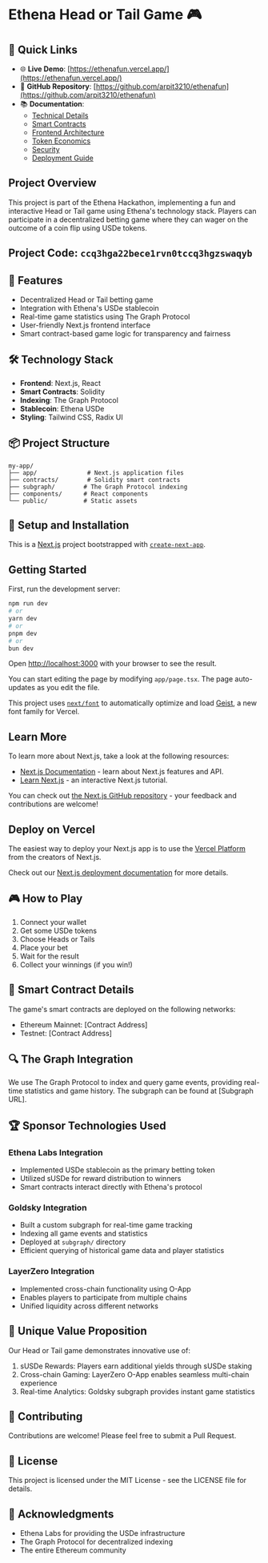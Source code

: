 # Ethena Head or Tail Game 🎮

## 🔗 Quick Links
- 🌐 **Live Demo**: [https://ethenafun.vercel.app/](https://ethenafun.vercel.app/)
- 📂 **GitHub Repository**: [https://github.com/arpit3210/ethenafun](https://github.com/arpit3210/ethenafun)
- 📚 **Documentation**:
  - [Technical Details](./docs/TECHNICAL_DETAILS.md)
  - [Smart Contracts](./docs/SMART_CONTRACTS.md)
  - [Frontend Architecture](./docs/FRONTEND.md)
  - [Token Economics](./docs/TOKENOMICS.md)
  - [Security](./docs/SECURITY.md)
  - [Deployment Guide](./docs/DEPLOYMENT.md)

## Project Overview
This project is part of the Ethena Hackathon, implementing a fun and interactive Head or Tail game using Ethena's technology stack. Players can participate in a decentralized betting game where they can wager on the outcome of a coin flip using USDe tokens.

## Project Code: `ccq3hga22bece1rvn0tccq3hgzswaqyb`

## 🚀 Features
- Decentralized Head or Tail betting game
- Integration with Ethena's USDe stablecoin
- Real-time game statistics using The Graph Protocol
- User-friendly Next.js frontend interface
- Smart contract-based game logic for transparency and fairness

## 🛠 Technology Stack
- **Frontend**: Next.js, React
- **Smart Contracts**: Solidity
- **Indexing**: The Graph Protocol
- **Stablecoin**: Ethena USDe
- **Styling**: Tailwind CSS, Radix UI

## 📦 Project Structure
```
my-app/
├── app/              # Next.js application files
├── contracts/        # Solidity smart contracts
├── subgraph/        # The Graph Protocol indexing
├── components/      # React components
└── public/          # Static assets
```

## 🔧 Setup and Installation

This is a [Next.js](https://nextjs.org) project bootstrapped with [`create-next-app`](https://nextjs.org/docs/app/api-reference/cli/create-next-app).

## Getting Started

First, run the development server:

```bash
npm run dev
# or
yarn dev
# or
pnpm dev
# or
bun dev
```

Open [http://localhost:3000](http://localhost:3000) with your browser to see the result.

You can start editing the page by modifying `app/page.tsx`. The page auto-updates as you edit the file.

This project uses [`next/font`](https://nextjs.org/docs/app/building-your-application/optimizing/fonts) to automatically optimize and load [Geist](https://vercel.com/font), a new font family for Vercel.

## Learn More

To learn more about Next.js, take a look at the following resources:

- [Next.js Documentation](https://nextjs.org/docs) - learn about Next.js features and API.
- [Learn Next.js](https://nextjs.org/learn) - an interactive Next.js tutorial.

You can check out [the Next.js GitHub repository](https://github.com/vercel/next.js) - your feedback and contributions are welcome!

## Deploy on Vercel

The easiest way to deploy your Next.js app is to use the [Vercel Platform](https://vercel.com/new?utm_medium=default-template&filter=next.js&utm_source=create-next-app&utm_campaign=create-next-app-readme) from the creators of Next.js.

Check out our [Next.js deployment documentation](https://nextjs.org/docs/app/building-your-application/deploying) for more details.

## 🎮 How to Play
1. Connect your wallet
2. Get some USDe tokens
3. Choose Heads or Tails
4. Place your bet
5. Wait for the result
6. Collect your winnings (if you win!)

## 📝 Smart Contract Details
The game's smart contracts are deployed on the following networks:
- Ethereum Mainnet: [Contract Address]
- Testnet: [Contract Address]

## 🔍 The Graph Integration
We use The Graph Protocol to index and query game events, providing real-time statistics and game history. The subgraph can be found at [Subgraph URL].

## 🏆 Sponsor Technologies Used

### Ethena Labs Integration
- Implemented USDe stablecoin as the primary betting token
- Utilized sUSDe for reward distribution to winners
- Smart contracts interact directly with Ethena's protocol

### Goldsky Integration
- Built a custom subgraph for real-time game tracking
- Indexing all game events and statistics
- Deployed at `subgraph/` directory
- Efficient querying of historical game data and player statistics

### LayerZero Integration
- Implemented cross-chain functionality using O-App
- Enables players to participate from multiple chains
- Unified liquidity across different networks

## 🎯 Unique Value Proposition
Our Head or Tail game demonstrates innovative use of:
1. sUSDe Rewards: Players earn additional yields through sUSDe staking
2. Cross-chain Gaming: LayerZero O-App enables seamless multi-chain experience
3. Real-time Analytics: Goldsky subgraph provides instant game statistics

## 🤝 Contributing
Contributions are welcome! Please feel free to submit a Pull Request.

## 📄 License
This project is licensed under the MIT License - see the LICENSE file for details.

## 🙏 Acknowledgments
- Ethena Labs for providing the USDe infrastructure
- The Graph Protocol for decentralized indexing
- The entire Ethereum community
